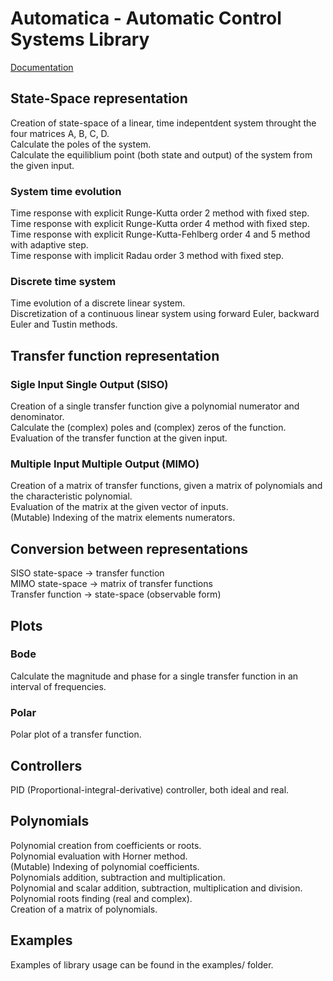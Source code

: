 # Automatica - Automatic Control Systems Library

[Documentation](https://daingun.gitlab.io/automatica)

## State-Space representation

Creation of state-space of a linear, time indepentdent system throught the four matrices A, B, C, D.  
Calculate the poles of the system.  
Calculate the equiliblium point (both state and output) of the system from the given input.

### System time evolution

Time response with explicit Runge-Kutta order 2 method with fixed step.  
Time response with explicit Runge-Kutta order 4 method with fixed step.  
Time response with explicit Runge-Kutta-Fehlberg order 4 and 5 method with adaptive step.  
Time response with implicit Radau order 3 method with fixed step.

### Discrete time system

Time evolution of a discrete linear system.  
Discretization of a continuous linear system using forward Euler, backward Euler and Tustin methods.

## Transfer function representation

### Sigle Input Single Output (SISO)
Creation of a single transfer function give a polynomial numerator and denominator.  
Calculate the (complex) poles and (complex) zeros of the function.  
Evaluation of the transfer function at the given input.  

### Multiple Input Multiple Output (MIMO)
Creation of a matrix of transfer functions, given a matrix of polynomials and the characteristic polynomial.  
Evaluation of the matrix at the given vector of inputs.  
(Mutable) Indexing of the matrix elements numerators.  

## Conversion between representations

SISO state-space -> transfer function  
MIMO state-space -> matrix of transfer functions  
Transfer function -> state-space (observable form)

## Plots

### Bode

Calculate the magnitude and phase for a single transfer function in an interval of frequencies.

### Polar

Polar plot of a transfer function.

## Controllers

PID (Proportional-integral-derivative) controller, both ideal and real.

## Polynomials

Polynomial creation from coefficients or roots.  
Polynomial evaluation with Horner method.  
(Mutable) Indexing of polynomial coefficients.  
Polynomials addition, subtraction and multiplication.  
Polynomial and scalar addition, subtraction, multiplication and division.  
Polynomial roots finding (real and complex).  
Creation of a matrix of polynomials.

## Examples

Examples of library usage can be found in the examples/ folder.
